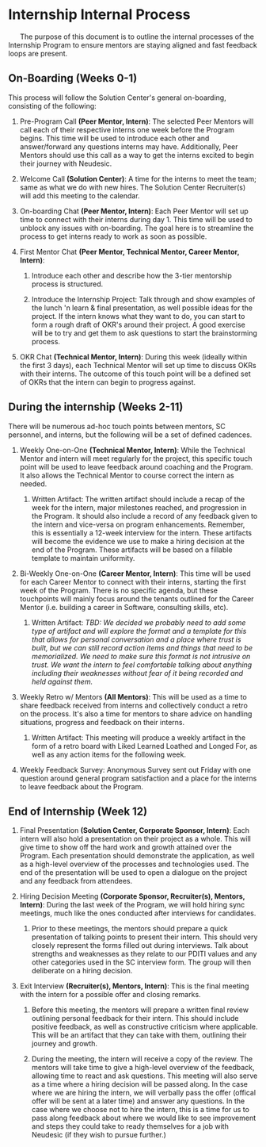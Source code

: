 # Internship Internal Process

&nbsp;&nbsp;&nbsp;&nbsp;&nbsp;&nbsp;The purpose of this document is to outline the internal processes of the Internship Program to ensure mentors are staying aligned and fast feedback loops are present.

## On-Boarding (Weeks 0-1)

This process will follow the Solution Center's general on-boarding, consisting of the following:

1. Pre-Program Call **(Peer Mentor, Intern)**: The selected Peer Mentors will call each of their respective interns one week before the Program begins. This time will be used to introduce each other and answer/forward any questions interns may have. Additionally, Peer Mentors should use this call as a way to get the interns excited to begin their journey with Neudesic.

2. Welcome Call **(Solution Center)**: A time for the interns to meet the team; same as what we do with new hires. The Solution Center Recruiter(s) will add this meeting to the calendar.

3. On-boarding Chat **(Peer Mentor, Intern)**: Each Peer Mentor will set up time to connect with their interns during day 1. This time will be used to unblock any issues with on-boarding. The goal here is to streamline the process to get interns ready to work as soon as possible.

4. First Mentor Chat **(Peer Mentor, Technical Mentor, Career Mentor, Intern)**:

   1. Introduce each other and describe how the 3-tier mentorship process is structured.

   2. Introduce the Internship Project: Talk through and show examples of the lunch 'n learn & final presentation, as well possible ideas for the project. If the intern knows what they want to do, you can start to form a rough draft of OKR's around their project. A good exercise will be to try and get them to ask questions to start the brainstorming process.

5. OKR Chat **(Technical Mentor, Intern)**: During this week (ideally within the first 3 days), each Technical Mentor will set up time to discuss OKRs with their interns. The outcome of this touch point will be a defined set of OKRs that the intern can begin to progress against.

## During the internship (Weeks 2-11)

There will be numerous ad-hoc touch points between mentors, SC personnel, and interns, but the following will be a set of defined cadences.

1. Weekly One-on-One **(Technical Mentor, Intern)**: While the Technical Mentor and intern will meet regularly for the project, this specific touch point will be used to leave feedback around coaching and the Program. It also allows the Technical Mentor to course correct the intern as needed.

   1. Written Artifact: The written artifact should include a recap of the week for the intern, major milestones reached, and progression in the Program. It should also include a record of any feedback given to the intern and vice-versa on program enhancements. Remember, this is essentially a 12-week interview for the intern. These artifacts will become the evidence we use to make a hiring decision at the end of the Program. These artifacts will be based on a fillable template to maintain uniformity.

2. Bi-Weekly One-on-One **(Career Mentor, Intern)**: This time will be used for each Career Mentor to connect with their interns, starting the first week of the Program. There is no specific agenda, but these touchpoints will mainly focus around the tenants outlined for the Career Mentor (i.e. building a career in Software, consulting skills, etc).

   1. Written Artifact: *TBD: We decided we probably need to add some type of artifact and will explore the format and a template for this that allows for personal conversation and a place where trust is built, but we can still record action items and things that need to be memorialized. We need to make sure this format is not intrusive on trust. We want the intern to feel comfortable talking about anything including their weaknesses without fear of it being recorded and held against them.*

3. Weekly Retro w/ Mentors **(All Mentors)**: This will be used as a time to share feedback received from interns and collectively conduct a retro on the process. It's also a time for mentors to share advice on handling situations, progress and feedback on their interns.

   1. Written Artifact: This meeting will produce a weekly artifact in the form of a retro board with Liked Learned Loathed and Longed For, as well as any action items for the following week.

4. Weekly Feedback Survey: Anonymous Survey sent out Friday with one question around general program satisfaction and a place for the interns to leave feedback about the Program.

## End of Internship (Week 12)

1. Final Presentation **(Solution Center, Corporate Sponsor, Intern)**: Each intern will also hold a presentation on their project as a whole. This will give time to show off the hard work and growth attained over the Program. Each presentation should demonstrate the application, as well as a high-level overview of the processes and technologies used. The end of the presentation will be used to open a dialogue on the project and any feedback from attendees. 

2. Hiring Decision Meeting **(Corporate Sponsor, Recruiter(s), Mentors, Intern)**: During the last week of the Program, we will hold hiring sync meetings, much like the ones conducted after interviews for candidates.

   1. Prior to these meetings, the mentors should prepare a quick presentation of talking points to present their intern. This should very closely represent the forms filled out during interviews. Talk about strengths and weaknesses as they relate to our PDITI values and any other categories used in the SC interview form. The group will then deliberate on a hiring decision.

3. Exit Interview **(Recruiter(s), Mentors, Intern)**: This is the final meeting with the intern for a possible offer and closing remarks.

   1. Before this meeting, the mentors will prepare a written final review outlining personal feedback for their intern. This should include positive feedback, as well as constructive criticism where applicable. This will be an artifact that they can take with them, outlining their journey and growth.

   2. During the meeting, the intern will receive a copy of the review. The mentors will take time to give a high-level overview of the feedback, allowing time to react and ask questions. This meeting will also serve as a time where a hiring decision will be passed along. In the case where we are hiring the intern, we will verbally pass the offer (offical offer will be sent at a later time) and answer any questions. In the case where we choose not to hire the intern, this is a time for us to pass along feedback about where we would like to see improvement and steps they could take to ready themselves for a job with Neudesic (if they wish to pursue further.)
